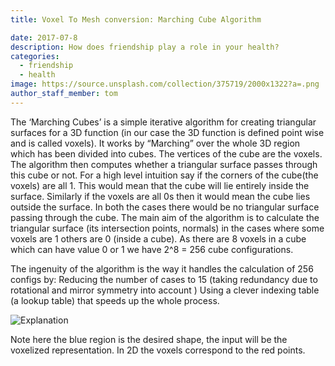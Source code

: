 ```yaml
---
title: Voxel To Mesh conversion: Marching Cube Algorithm

date: 2017-07-8
description: How does friendship play a role in your health?
categories:
  - friendship
  - health
image: https://source.unsplash.com/collection/375719/2000x1322?a=.png
author_staff_member: tom
---
```


The ‘Marching Cubes’ is a simple iterative algorithm for creating triangular surfaces for a 3D function (in our case the 3D function is defined point wise and is called voxels). It works by “Marching” over the whole 3D region which has been divided into cubes. The vertices of the cube are the voxels. The algorithm then computes whether a triangular surface passes through this cube or not. For a high level intuition say if the corners of the cube(the voxels) are all 1. This would mean that the cube will lie entirely inside the surface. Similarly if the voxels are all 0s then it would mean the cube lies outside the surface. In both the cases there would be no triangular surface passing through the cube. The main aim of the algorithm is to calculate the triangular surface (its intersection points, normals) in the cases where some voxels are 1 others are 0 (inside a cube). As there are 8 voxels in a cube which can have value 0 or 1 we have 2^8 = 256 cube configurations.

The ingenuity of the algorithm is the way it handles the calculation of 256 configs by:
  Reducing the number of cases to 15 (taking redundancy due to rotational and mirror symmetry into account )
  Using a clever indexing table (a lookup table) that speeds up the whole process.

![Explanation](https://source.unsplash.com/random/1500x1001)

Note here the blue region is the desired shape, the input will be the voxelized representation. In 2D the voxels correspond to the red points. 

